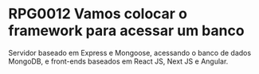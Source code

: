 # RPG0012 Vamos colocar o framework para acessar um banco

Servidor baseado em Express e Mongoose, acessando o banco de dados MongoDB, e
front-ends baseados em React JS, Next JS e Angular.
